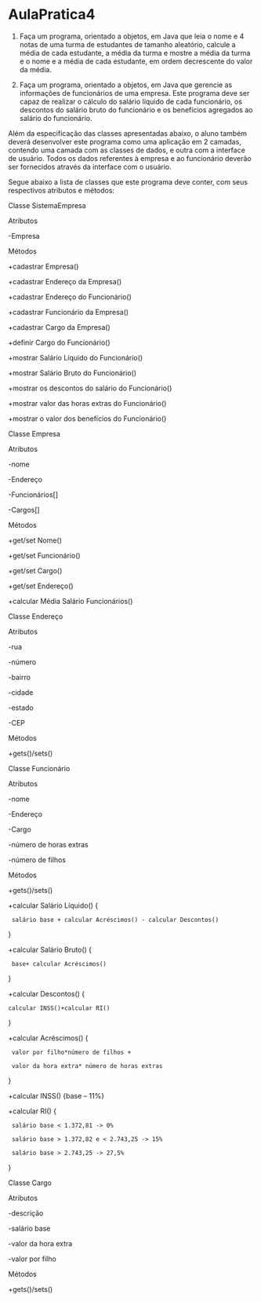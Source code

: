 # AulaPratica4

1) Faça um programa, orientado a objetos, em Java que leia o nome e 4 notas de uma turma de estudantes de tamanho 
aleatório, calcule a média de cada estudante, a média da turma e mostre a média da turma e o nome e a média de cada
estudante, em ordem decrescente do valor da média.

 

 

2) Faça um programa, orientado a objetos, em Java que gerencie as informações de funcionários de uma empresa.
Este programa deve ser capaz de realizar o cálculo do salário líquido de cada funcionário, os descontos do salário bruto
do funcionário e os benefícios agregados ao salário do funcionário.

Além da especificação das classes apresentadas abaixo, o aluno também deverá desenvolver este programa como uma aplicação 
em 2 camadas, contendo uma camada com as classes de dados, e outra com a interface de usuário. Todos os dados referentes à
empresa e ao funcionário deverão ser fornecidos através da interface com o usuário.

Segue abaixo a lista de classes que este programa deve conter, com seus respectivos atributos e métodos:

 

Classe SistemaEmpresa

Atributos

-Empresa

 

 

Métodos

+cadastrar Empresa()

+cadastrar Endereço da Empresa()

+cadastrar Endereço do Funcionário()

+cadastrar Funcionário da Empresa()

+cadastrar Cargo da Empresa()

+definir Cargo do Funcionário()

+mostrar Salário Líquido do Funcionário()

+mostrar Salário Bruto do Funcionário()

+mostrar os descontos do salário do Funcionário()

+mostrar valor das horas extras do Funcionário()

+mostrar o valor dos benefícios do Funcionário()

   

Classe Empresa

Atributos

-nome

-Endereço

-Funcionários[]

-Cargos[]

Métodos

+get/set Nome()

+get/set Funcionário()

+get/set Cargo()

+get/set Endereço()

+calcular Média Salário Funcionários()

 

Classe Endereço

Atributos

-rua

-número

-bairro

-cidade

-estado

-CEP

Métodos

+gets()/sets()

 

Classe Funcionário

Atributos

-nome

-Endereço

-Cargo

-número de horas extras

-número de filhos

 

Métodos

+gets()/sets()

+calcular Salário Líquido() {

     salário base + calcular Acréscimos() - calcular Descontos()

  }

+calcular Salário Bruto() {

     base+ calcular Acréscimos()

  }

+calcular Descontos() {

    calcular INSS()+calcular RI()

  }

+calcular Acréscimos() {

     valor por filho*número de filhos +

     valor da hora extra* número de horas extras

  }

+calcular INSS() {base – 11%}

+calcular RI() {

     salário base < 1.372,81 -> 0%

     salário base > 1.372,82 e < 2.743,25 -> 15%

     salário base > 2.743,25 -> 27,5%

  }

 

Classe Cargo

Atributos

-descrição

-salário base

-valor da hora extra

-valor por filho

 

Métodos

+gets()/sets()
